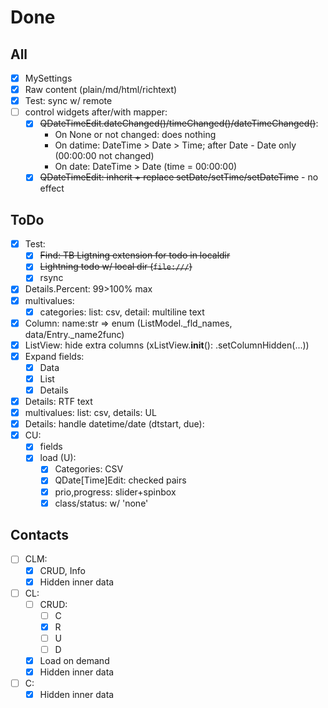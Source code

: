 # Done

## All
- [x] MySettings
- [x] Raw content (plain/md/html/richtext)
- [x] Test: sync w/ remote
- [ ] control widgets after/with mapper:
  - [x] ~~QDateTimeEdit.dateChanged()/timeChanged()/dateTimeChanged()~~:
    - On None or not changed: does nothing
    - On datime: DateTime > Date > Time; after Date - Date only (00:00:00 not changed)
    - On date: DateTime > Date (time = 00:00:00)
  - [x] ~~QDateTimeEdit: inherit + replace setDate/setTime/setDateTime~~ - no effect

## ToDo
- [x] Test:
  - [x] ~~Find: TB Ligtning extension for todo in localdir~~
  - [x] ~~Lightning todo w/ local dir (`file:///`)~~
  - [x] rsync
- [x] Details.Percent: 99>100% max
- [x] multivalues:
  - [x] categories: list: csv, detail: multiline text
- [x] Column: name:str => enum (ListModel._fld_names, data/Entry._name2func)
- [x] ListView: hide extra columns (xListView.__init__(): .setColumnHidden(...))
- [x] Expand fields:
  - [x] Data
  - [x] List
  - [x] Details
- [x] Details: RTF text
- [x] multivalues: list: csv, details: UL
- [x] Details: handle datetime/date (dtstart, due):
- [x] CU:
  - [x] fields
  - [x] load (U):
     - [x] Categories: CSV
     - [x] QDate[Time]Edit: checked pairs
     - [x] prio,progress: slider+spinbox
     - [x] class/status: w/ 'none'

## Contacts
- [ ] CLM:
  - [x] CRUD, Info
  - [x] Hidden inner data
- [ ] CL:
  - [ ] CRUD:
    - [ ] C
    - [x] R
    - [ ] U
    - [ ] D
  - [x] Load on demand
  - [x] Hidden inner data
- [ ] C:
  - [x] Hidden inner data
